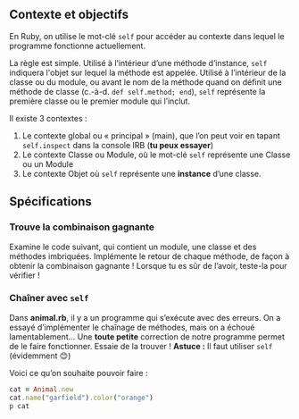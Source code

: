 ## Contexte et objectifs

En Ruby, on utilise le mot-clé `self` pour accéder au contexte dans lequel le programme fonctionne actuellement.

La règle est simple. Utilisé à l’intérieur d’une méthode d’instance, `self` indiquera l'objet sur lequel la méthode est appelée. Utilisé à l’intérieur de la classe ou du module, ou avant le nom de la méthode quand on définit une méthode de classe (c.-à-d. `def self.method; end`), `self` représente la première classe ou le premier module qui l’inclut.

Il existe 3 contextes :

1.  Le contexte global ou « principal » (main), que l’on peut voir en tapant `self.inspect` dans la console IRB (**tu peux essayer**)
2.  Le contexte Classe ou Module, où le mot-clé `self` représente une Classe ou un Module
3.  Le contexte Objet où `self` représente une **instance** d’une classe.

## Spécifications

### Trouve la combinaison gagnante

Examine le code suivant, qui contient un module, une classe et des méthodes imbriquées. Implémente le retour de chaque méthode, de façon à obtenir la combinaison gagnante ! Lorsque tu es sûr de l’avoir, teste-la pour vérifier !

### Chaîner avec `self`

Dans **animal.rb**, il y a un programme qui s’exécute avec des erreurs. On a essayé d’implémenter le chaînage de méthodes, mais on a échoué lamentablement… Une **toute petite** correction de notre programme permet de le faire fonctionner. Essaie de la trouver ! **Astuce :** Il faut utiliser `self` (évidemment 😊)

Voici ce qu’on souhaite pouvoir faire :

```ruby
cat = Animal.new
cat.name("garfield").color("orange")
p cat
```
